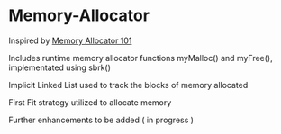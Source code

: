 # Memory-Allocator

 Inspired by [Memory Allocator 101](https://arjunsreedharan.org/post/148675821737/memory-allocators-101-write-a-simple-memory)
 
 Includes runtime memory allocator functions myMalloc() and myFree(), implementated using sbrk()
 
 Implicit Linked List used to track the blocks of memory allocated
 
 First Fit strategy utilized to allocate memory
 
 Further enhancements to be added ( in progress )
